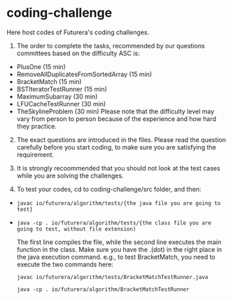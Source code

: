# coding-challenge

Here host codes of Futurera's coding challenges.

1. The order to complete the tasks, recommended by our questions committees based on the difficulty ASC is:

- PlusOne (15 min)
- RemoveAllDuplicatesFromSortedArray (15 min)
- BracketMatch (15 min)
- BSTIteratorTestRunner (15 min)
- MaximumSubarray (30 min)
- LFUCacheTestRunner (30 min)
- TheSkylineProblem (30 min)
  Please note that the difficulty level may vary from person to person because of the experience and how hard they practice.

2. The exact questions are introduced in the files. Please read the question carefully before you start coding, to make sure you are satisfying the requirement.

3. It is strongly recoommended that you should not look at the test cases while you are solving the challenges.

4. To test your codes, cd to coding-challenge/src folder, and then:

- `javac io/futurera/algorithm/tests/{the java file you are going to test}`
- `java -cp . io/futurera/algorithm/tests/{the class file you are going to test, without file extension)`

  The first line compiles the file, while the second line executes the main function in the class. Make sure you have the .(dot) in the right place in the java execution command.
  e.g., to test BracketMatch, you need to execute the two commands here:

  `javac io/futurera/algorithm/tests/BracketMatchTestRunner.java`

  `java -cp . io/futurera/algorithm/BracketMatchTestRunner`
